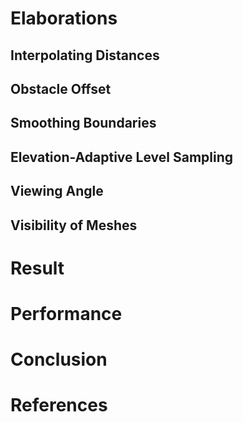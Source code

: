 # Elaborations

## Interpolating Distances

## Obstacle Offset

## Smoothing Boundaries

## Elevation-Adaptive Level Sampling

## Viewing Angle

## Visibility of Meshes

# Result

# Performance

# Conclusion

# References